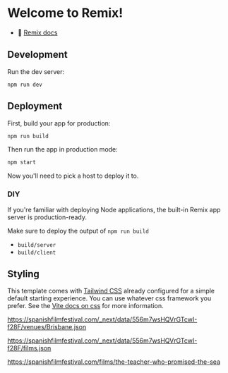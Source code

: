 # Welcome to Remix!

- 📖 [Remix docs](https://remix.run/docs)

## Development

Run the dev server:

```shellscript
npm run dev
```

## Deployment

First, build your app for production:

```sh
npm run build
```

Then run the app in production mode:

```sh
npm start
```

Now you'll need to pick a host to deploy it to.

### DIY

If you're familiar with deploying Node applications, the built-in Remix app server is production-ready.

Make sure to deploy the output of `npm run build`

- `build/server`
- `build/client`

## Styling

This template comes with [Tailwind CSS](https://tailwindcss.com/) already configured for a simple default starting experience. You can use whatever css framework you prefer. See the [Vite docs on css](https://vitejs.dev/guide/features.html#css) for more information.

https://spanishfilmfestival.com/_next/data/556m7wsHQVrGTcwI-f28F/venues/Brisbane.json

https://spanishfilmfestival.com/_next/data/556m7wsHQVrGTcwI-f28F/films.json


https://spanishfilmfestival.com/films/the-teacher-who-promised-the-sea
